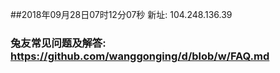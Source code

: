 ##2018年09月28日07时12分07秒 新址: 104.248.136.39
### 兔友常见问题及解答: https://github.com/wanggonging/d/blob/w/FAQ.md
